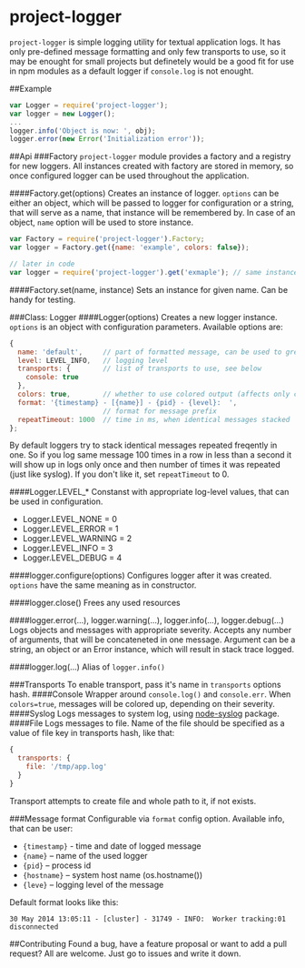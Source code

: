 project-logger
==============

`project-logger` is simple logging utility for textual application logs. It has only pre-defined message formatting and only few transports to use, so it may be enought for small projects but definetely would be a good fit for use in npm modules as a default logger if `console.log` is not enought.

##Example
```js
var Logger = require('project-logger');
var logger = new Logger();
...
logger.info('Object is now: ', obj);
logger.error(new Error('Initialization error'));
```

##Api
###Factory
`project-logger` module provides a factory and a registry for new loggers. All instances created with factory are stored in memory, so once configured logger can be used throughout the application.

####Factory.get(options)
Creates an instance of logger. `options` can be either an object, which will be passed to logger for configuration or a string, that will serve as a name, that instance will be remembered by. In case of an object, `name` option will be used to store instance.
```js
var Factory = require('project-logger').Factory;
var logger = Factory.get({name: 'example', colors: false});

// later in code
var logger = require('project-logger').get('exmaple'); // same instance as before
```
####Factory.set(name, instance)
Sets an instance for given name. Can be handy for testing.

###Class: Logger
####Logger(options)
Creates a new logger instance. `options` is an object with configuration parameters. Available options are:
```js
{
  name: 'default',     // part of formatted message, can be used to grep logs
  level: LEVEL_INFO,   // logging level
  transports: {        // list of transports to use, see below
    console: true
  },
  colors: true,        // whether to use colored output (affects only console transport)
  format: '{timestamp} - [{name}] - {pid} - {level}:  ',
                       // format for message prefix
  repeatTimeout: 1000  // time in ms, when identical messages stacked
};
```

By default loggers try to stack identical messages repeated freqently in one. So if you log same message 100 times in a row in less than a second it will show up in logs only once and then number of times it was repeated (just like syslog). If you don't like it, set `repeatTimeout` to 0.

####Logger.LEVEL_*
Constanst with appropriate log-level values, that can be used in configuration.
* Logger.LEVEL_NONE = 0
* Logger.LEVEL_ERROR = 1
* Logger.LEVEL_WARNING = 2
* Logger.LEVEL_INFO = 3
* Logger.LEVEL_DEBUG = 4

####logger.configure(options)
Configures logger after it was created. `options` have the same meaning as in constructor.

####logger.close()
Frees any used resources

####logger.error(...), logger.warning(...), logger.info(...), logger.debug(...)
Logs objects and messages with appropriate severity. Accepts any number of arguments, that will be concateneted in one message. Argument can be a string, an object or an Error instance, which will result in stack trace logged.

####logger.log(...)
Alias of `logger.info()`

###Transports
To enable transport, pass it's name in `transports` options hash.
####Console
Wrapper around `console.log()` and `console.err`. When `colors=true`, messages will be colored up, depending on their severity.
####Syslog
Logs messages to system log, using [node-syslog](https://github.com/schamane/node-syslog) package.
####File
Logs messages to file. Name of the file should be specified as a value of file key in transports hash, like that:
```js
{
  transports: {
    file: '/tmp/app.log'
  }
}
```
Transport attempts to create file and whole path to it, if not exists.

###Message format
Configurable via `format` config option. Available info, that can be user:
* `{timestamp}` - time and date of logged message
* `{name}` – name of the used logger
* `{pid}` – process id
* `{hostname}` – system host name (os.hostname())
* `{leve}` – logging level of the message

Default format looks like this:
```
30 May 2014 13:05:11 - [cluster] - 31749 - INFO:  Worker tracking:01 disconnected
```

##Contributing
Found a bug, have a feature proposal or want to add a pull request? All are welcome. Just go to issues and write it down.
